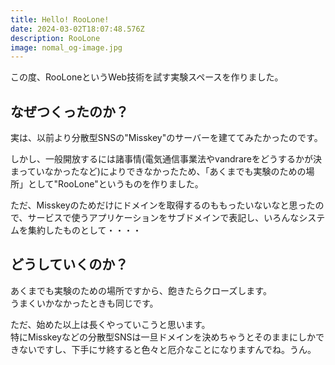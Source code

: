 ```yaml
---
title: Hello! RooLone!
date: 2024-03-02T18:07:48.576Z
description: RooLone
image: nomal_og-image.jpg
---
```

この度、RooLoneというWeb技術を試す実験スペースを作りました。

## なぜつくったのか？

実は、以前より分散型SNSの"Misskey"のサーバーを建ててみたかったのです。

しかし、一般開放するには諸事情(電気通信事業法やvandrareをどうするかが決まっていなかったなど)によりできなかったため、「あくまでも実験のための場所」として"RooLone"というものを作りました。

ただ、Misskeyのためだけにドメインを取得するのももったいないなと思ったので、サービスで使うアプリケーションをサブドメインで表記し、いろんなシステムを集約したものとして・・・・

## どうしていくのか？

あくまでも実験のための場所ですから、飽きたらクローズします。\
うまくいかなかったときも同じです。

ただ、始めた以上は長くやっていこうと思います。\
特にMisskeyなどの分散型SNSは一旦ドメインを決めちゃうとそのままにしかできないですし、下手にサ終すると色々と厄介なことになりますんでね。うん。